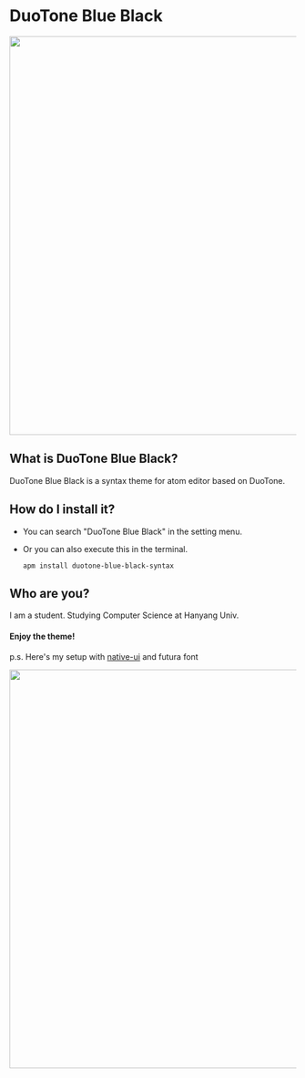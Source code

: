 # DuoTone Blue Black

<img src="https://github.com/k0626089/duotone-blue-black-syntax/raw/master/docs/screenshot.png" width="700">

## What is DuoTone Blue Black?

DuoTone Blue Black is a syntax theme for atom editor based on DuoTone.

## How do I install it?
- You can search "DuoTone Blue Black" in the setting menu.  
- Or you can also execute this in the terminal.  

      apm install duotone-blue-black-syntax

## Who are you?
I am a student. Studying Computer Science at Hanyang Univ.

#### Enjoy the theme!

p.s. Here's my setup with [native-ui](https://atom.io/themes/native-ui) and futura font

<img src="https://raw.githubusercontent.com/k0626089/duotone-blue-black-syntax/master/docs/Desktop%20ScreenShot.png" width="700">
